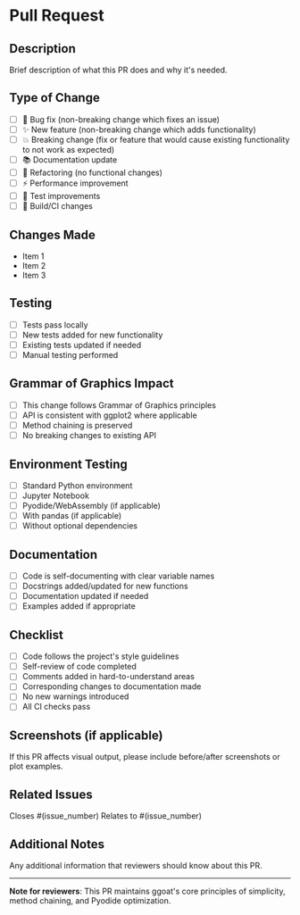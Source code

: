 # Pull Request

## Description

Brief description of what this PR does and why it's needed.

## Type of Change

- [ ] 🐛 Bug fix (non-breaking change which fixes an issue)
- [ ] ✨ New feature (non-breaking change which adds functionality)
- [ ] 💥 Breaking change (fix or feature that would cause existing functionality to not work as expected)
- [ ] 📚 Documentation update
- [ ] 🔧 Refactoring (no functional changes)
- [ ] ⚡ Performance improvement
- [ ] 🧪 Test improvements
- [ ] 🔨 Build/CI changes

## Changes Made

- Item 1
- Item 2
- Item 3

## Testing

- [ ] Tests pass locally
- [ ] New tests added for new functionality
- [ ] Existing tests updated if needed
- [ ] Manual testing performed

## Grammar of Graphics Impact

- [ ] This change follows Grammar of Graphics principles
- [ ] API is consistent with ggplot2 where applicable
- [ ] Method chaining is preserved
- [ ] No breaking changes to existing API

## Environment Testing

- [ ] Standard Python environment
- [ ] Jupyter Notebook
- [ ] Pyodide/WebAssembly (if applicable)
- [ ] With pandas (if applicable)
- [ ] Without optional dependencies

## Documentation

- [ ] Code is self-documenting with clear variable names
- [ ] Docstrings added/updated for new functions
- [ ] Documentation updated if needed
- [ ] Examples added if appropriate

## Checklist

- [ ] Code follows the project's style guidelines
- [ ] Self-review of code completed
- [ ] Comments added in hard-to-understand areas
- [ ] Corresponding changes to documentation made
- [ ] No new warnings introduced
- [ ] All CI checks pass

## Screenshots (if applicable)

If this PR affects visual output, please include before/after screenshots or plot examples.

## Related Issues

Closes #(issue_number)
Relates to #(issue_number)

## Additional Notes

Any additional information that reviewers should know about this PR.

---

**Note for reviewers**: This PR maintains ggoat's core principles of simplicity, method chaining, and Pyodide optimization.